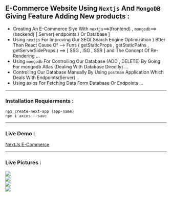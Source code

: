 ##  E-Commerce Website Using `Nextjs` And `MongoDB` Giving Feature Adding New products :
 + Creating An E-Commerce Siye With `nextjs`==>(frontend) ,  `mongodb`==>(backend) [ Server( endpoints )  Or  Database ]
 + Using `nextjs` For Improving Our SEO( Search Engine Optimization ) Btter Than React Cause Of --> Funs ( getStaticProps , getStaticPaths , getServerSideProps ) ==> [ SSG , ISG , SSR ] and The Concept Of Re-Rendering ...
 + Using `mongodb` For Controlling Our Database (ADD , DELETE) By Going For mongodb Atlas (Dealing With Database Directly) ...
 + Controlling Our Database Manually By Using `postman` Application Which Deals With Endpoints(Server) ..
 + Using axios For Fetching Data Form Database Or Endpoints ...
 ---------------------------------------------------------------------------------------------------------------
 ### Installation Requierments :
 ```
 npx create-next-app (app-name)
 npm i axios --save 
 ``` 
  ---------------------------------------------------------------------------------------------------------------
 ### Live Demo : 
 [NextJs E-Commerce](https://nextjs-e-commerce-nu.vercel.app/)
 
 ---------------------------------------------------------------------------------------------------------------
 ### Live Pictures :
 <div>
 <img src='https://user-images.githubusercontent.com/114960595/236200743-14cd2380-caf6-4186-bee3-91c9ebc68b3c.png' />
 <br />
 <img src='https://user-images.githubusercontent.com/114960595/236200758-21330be8-66e0-4645-9625-19f0848ad523.png' />
  <br />
 <img src='https://user-images.githubusercontent.com/114960595/236200800-3240e4e8-72e7-42f8-bacb-5555dfb2cf68.png' />
  <br />
 <img src='https://user-images.githubusercontent.com/114960595/236200843-4ec0619f-edba-4e06-a16e-ef5982a4a6ff.png' />
  <br />
 </div>
